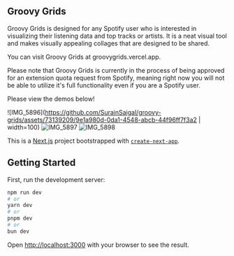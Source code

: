 ## Groovy Grids

Groovy Grids is designed for any Spotify user who is interested in visualizing their listening data and top tracks or artists. It is a neat visual tool and makes visually appealing collages that are designed to be shared. 

You can visit Groovy Grids at groovygrids.vercel.app.

Please note that Groovy Grids is currently in the process of being approved for an extension quota request from Spotify, meaning right now you will not be able to utilize it's full functionality even if you are a Spotify user.

Please view the demos below!

![IMG_5896](https://github.com/SurainSaigal/groovy-grids/assets/73139209/9e1a980d-0da1-4548-abcb-44f96ff7f3a2 | width=100)
![IMG_5897](https://github.com/SurainSaigal/groovy-grids/assets/73139209/a4ce4cb5-b0e0-4526-b644-b628f5773523)
![IMG_5898](https://github.com/SurainSaigal/groovy-grids/assets/73139209/506906af-4b56-4f8c-b6f7-1b2fa0cf578a)









This is a [Next.js](https://nextjs.org/) project bootstrapped with [`create-next-app`](https://github.com/vercel/next.js/tree/canary/packages/create-next-app).

## Getting Started

First, run the development server:

```bash
npm run dev
# or
yarn dev
# or
pnpm dev
# or
bun dev
```

Open [http://localhost:3000](http://localhost:3000) with your browser to see the result.
